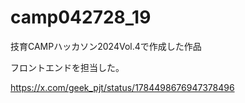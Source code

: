 # camp042728_19

技育CAMPハッカソン2024Vol.4で作成した作品

フロントエンドを担当した。

https://x.com/geek_pjt/status/1784498676947378496
